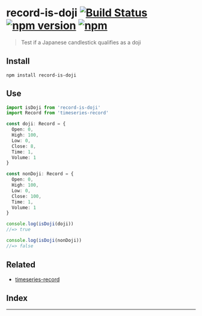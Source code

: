 
record-is-doji [![Build Status](https://travis-ci.org/strong-roots-capital/record-is-doji.svg?branch=master)](https://travis-ci.org/strong-roots-capital/record-is-doji) [![npm version](https://img.shields.io/npm/v/record-is-doji.svg)](https://npmjs.org/package/record-is-doji) [![npm](https://img.shields.io/npm/dt/record-is-doji.svg)](https://www.npmjs.com/package/record-is-doji)
=============================================================================================================================================================================================================================================================================================================================================================================================

> Test if a Japanese candlestick qualifies as a doji

Install
-------

```shell
npm install record-is-doji
```

Use
---

```typescript
import isDoji from 'record-is-doji'
import Record from 'timeseries-record'

const doji: Record = {
  Open: 0,
  High: 100,
  Low: 0,
  Close: 8,
  Time: 1,
  Volume: 1
}

const nonDoji: Record = {
  Open: 0,
  High: 100,
  Low: 0,
  Close: 100,
  Time: 1,
  Volume: 1
}

console.log(isDoji(doji))
//=> true

console.log(isDoji(nonDoji))
//=> false
```

Related
-------

*   [timeseries-record](https://github.com/strong-roots-capital/timeseries-record)

## Index

---

